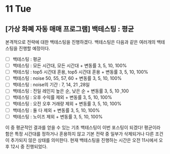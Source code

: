 # 11 Tue

## \[가상 화폐 자동 매매 프로그램\] 백테스팅 : 평균

본격적으로 전략에 대한 백테스팅을 진행하겠다. 백테스팅은 다음과 같은 여러개의 백테스팅을 진행할 예정이다.

* [ ] 백테스팅 : 평균 
* [ ] 백테스팅 : 모든 시간대, 모든 시간대 + 변동률 3, 5, 10, 100%
* [ ] 백테스팅 : top5 시간대 혼용, top5 시간대 혼용 + 변동률 3, 5, 10, 100%
* [ ] 백테스팅 : noise 50, 55, 57, 60 + 변동률 3, 5, 10, 100%
* [ ] 백테스팅 : noise의 기간 : 7, 14, 21 ,28일
* [ ] 백테스팅 : 전일 레인지 높은 순, 낮은 순 + 변동률 3, 5, 10 ,100
* [ ] 백테스팅 : 오후 수익률 제외 + 변동률 3, 5, 10, 100%
* [ ] 백테스팅 : 오전 오후 거래량 제외 + 변동률 3, 5, 10, 100%
* [ ] 백테스팅 : 둘 다 제외 + 변동률 3, 5, 10, 100%
* [ ] 백테스팅 : 노이즈 제외 + 변동률 3, 5, 10, 100%

이 중 평균적인 결과를 얻을 수 있는 기초 백테스팅이 이번 포스팅이 되겠다! 평균이라 함은 특정 시간대를 정하거나 혼용하지 않고 기본 전략 중 일부가 삭제되거나 다른 조건이 추가되지 않은 상태를 의미한다. 현재 백테스팅을 진행하는 시간은 오전 11시에서 오후 12시 중 진행되었다.



